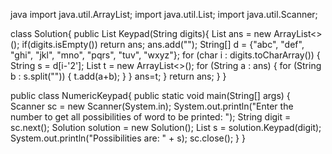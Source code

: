 java
import java.util.ArrayList;
import java.util.List;
import java.util.Scanner;

class Solution{
    public List<String> Keypad(String digits){
        List<String> ans = new ArrayList<>();
        if(digits.isEmpty()) return ans;
        ans.add("");
        String[] d = {"abc", "def", "ghi", "jkl", "mno", "pqrs", "tuv", "wxyz"};
        for (char i : digits.toCharArray()) {
            String s = d[i-'2'];
            List<String> t = new ArrayList<>();
            for (String a : ans) {
                for (String b : s.split("")) {
                    t.add(a+b);
                }
            }
            ans=t;
        }
        return ans;
    }
}

public class NumericKeypad{
    public static void main(String[] args) {
        Scanner sc = new Scanner(System.in);
        System.out.println("Enter the number to get all possibilities of word to be printed: ");
        String digit = sc.next();
        Solution solution = new Solution();
        List<String> s = solution.Keypad(digit);
        System.out.println("Possibilities are: " + s);
        sc.close();
    }
}

